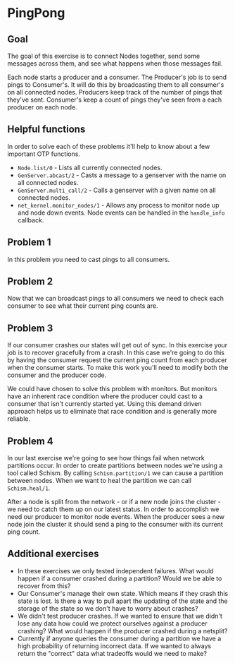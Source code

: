 # PingPong

## Goal

The goal of this exercise is to connect Nodes together, send some messages
across them, and see what happens when those messages fail.

Each node starts a producer and a consumer. The Producer's job is to send
pings to Consumer's. It will do this by broadcasting them to all
consumer's on all connected nodes. Producers keep track of the number of
pings that they've sent. Consumer's keep a count of pings they've seen
from a each producer on each node.

## Helpful functions

In order to solve each of these problems it'll help to know about a few important OTP functions.

* `Node.list/0` - Lists all currently connected nodes.
* `GenServer.abcast/2` - Casts a message to a genserver with the name on all connected nodes.
* `GenServer.multi_call/2` - Calls a genserver with a given name on all connected nodes. 
* `net_kernel.monitor_nodes/1` - Allows any process to monitor node up and node down events. Node events can be handled in the `handle_info` callback.


## Problem 1

In this problem you need to cast pings to all consumers.

## Problem 2

Now that we can broadcast pings to all consumers we need to check each
consumer to see what their current ping counts are.

## Problem 3

If our consumer crashes our states will get out of sync. In this exercise your
job is to recover gracefully from a crash. In this case we're going to do this
by having the consumer request the current ping count from each producer
when the consumer starts. To make this work you'll need to modify both the
consumer and the producer code.

We could have chosen to solve this problem with monitors. But monitors
have an inherent race condition where the producer could cast to
a consumer that isn't currently started yet. Using this demand driven
approach helps us to eliminate that race condition and is generally more
reliable.

## Problem 4

In our last exercise we're going to see how things fail when network
partitions occur. In order to create partitions between nodes we're using
a tool called Schism. By calling `Schism.partition/1` we can cause
a partition between nodes. When we want to heal the partition we can call
`Schism.heal/1`.

After a node is split from the network - or if a new node joins the
cluster - we need to catch them up on our latest status. In order to
accomplish we need our producer to monitor node events. When the producer
sees a new node join the cluster it should send a ping to the consumer
with its current ping count.

## Additional exercises

* In these exercises we only tested independent failures. What would happen if a consumer crashed during a partition? Would we be able to recover from this?
* Our Consumer's manage their own state. Which means if they crash this state is lost. Is there a way to pull apart the updating of the state and the storage of the state so we don't have to worry about crashes?
* We didn't test producer crashes. If we wanted to ensure that we didn't lose any data how could we protect ourselves against a producer crashing? What would happen if the producer crashed during a netsplit?
* Currently if anyone queries the consumer during a partition we have a high probability of returning incorrect data. If we wanted to always return the "correct" data what tradeoffs would we need to make?
